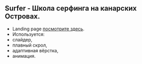 ## Surfer - Школа серфинга на канарских Островах.
- Landing page [посмотрите здесь](https://evgeniymurygin.github.io/surfer/).
- Используется:
- слайдер,
- плавный скрол,
- адаптивная вёрстка,
- анимация.

